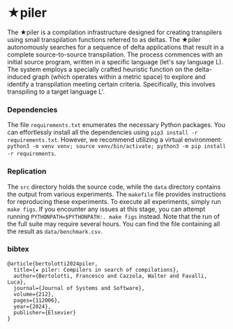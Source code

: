 
# ★piler

The ★piler is a compilation infrastructure designed for creating transpilers using small transpilation functions referred to as deltas. The ★piler autonomously searches for a sequence of delta applications that result in a complete source-to-source transpilation. The process commences with an initial source program, written in a specific language (let's say language L). The system employs a specially crafted heuristic function on the delta-induced graph (which operates within a metric space) to explore and identify a transpilation meeting certain criteria. Specifically, this involves transpiling to a target language L'.

### Dependencies
The file ```requirements.txt``` enumerates the necessary Python packages. You can effortlessly install all the dependencies using ```pip3 install -r requirements.txt```. However, we recommend utilizing a virtual environment: ```python3 -m venv venv; source venv/bin/activate; python3 -m pip install -r requirements```.

### Replication
The ```src``` directory holds the source code, while the ```data``` directory contains the output from various experiments. The ```makefile``` file provides instructions for reproducing these experiments. To execute all experiments, simply run ```make figs```. If you encounter any issues at this stage, you can attempt running ```PYTHONPATH=$PYTHONPATH:. make figs``` instead. Note that the run of the full suite may require several hours. You can find the file containing all the result as ```data/benchmark.csv```.

### bibtex
```
@article{bertolotti2024piler,
  title={★ piler: Compilers in search of compilations},
  author={Bertolotti, Francesco and Cazzola, Walter and Favalli, Luca},
  journal={Journal of Systems and Software},
  volume={212},
  pages={112006},
  year={2024},
  publisher={Elsevier}
}
```
